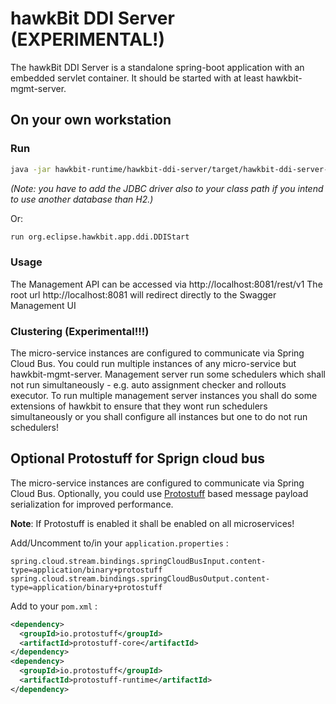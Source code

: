 # hawkBit DDI Server (EXPERIMENTAL!)

The hawkBit DDI Server is a standalone spring-boot application with an embedded servlet container. It should be started
with at least hawkbit-mgmt-server.

## On your own workstation

### Run

```bash
java -jar hawkbit-runtime/hawkbit-ddi-server/target/hawkbit-ddi-server-*-SNAPSHOT.jar
```

_(Note: you have to add the JDBC driver also to your class path if you intend to use another database than H2.)_

Or:

```bash
run org.eclipse.hawkbit.app.ddi.DDIStart
```

### Usage

The Management API can be accessed via http://localhost:8081/rest/v1
The root url http://localhost:8081 will redirect directly to the Swagger Management UI

### Clustering (Experimental!!!)

The micro-service instances are configured to communicate via Spring Cloud Bus. You could run multiple instances of any
micro-service but hawkbit-mgmt-server. Management server run some schedulers which shall not run simultaneously - e.g.
auto assignment checker and rollouts executor. To run multiple management server instances you shall do some extensions
of hawkbit to ensure that they wont run schedulers simultaneously or you shall configure all instances but one to do not
run schedulers!

## Optional Protostuff for Sprign cloud bus

The micro-service instances are configured to communicate via Spring Cloud Bus. Optionally, you could
use [Protostuff](https://github.com/protostuff/protostuff) based message payload serialization for improved performance.

**Note**: If Protostuff is enabled it shall be enabled on all microservices!

Add/Uncomment to/in your `application.properties` :

```properties
spring.cloud.stream.bindings.springCloudBusInput.content-type=application/binary+protostuff
spring.cloud.stream.bindings.springCloudBusOutput.content-type=application/binary+protostuff
```

Add to your `pom.xml` :

```xml
<dependency>
  <groupId>io.protostuff</groupId>
  <artifactId>protostuff-core</artifactId>
</dependency>
<dependency>
  <groupId>io.protostuff</groupId>
  <artifactId>protostuff-runtime</artifactId>
</dependency>
```